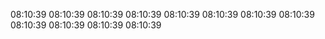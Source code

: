 08:10:39
08:10:39
08:10:39
08:10:39
08:10:39
08:10:39
08:10:39
08:10:39
08:10:39
08:10:39
08:10:39
08:10:39

